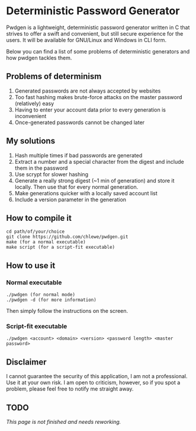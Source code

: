 # Deterministic Password Generator

Pwdgen is a lightweight, deterministic password generator written in C that
strives to offer a swift and convenient, but still secure experience for the
users. It will be available for GNU/Linux and Windows in CLI form.

Below you can find a list of some problems of deterministic generators and how
pwdgen tackles them.


## Problems of determinism
1. Generated passwords are not always accepted by websites
2. Too fast hashing makes brute-force attacks on the master password (relatively) easy
3. Having to enter your account data prior to every generation is inconvenient
4. Once-generated passwords cannot be changed later

## My solutions
1. Hash multiple times if bad passwords are generated
1. Extract a number and a special character from the digest and include them in the password
2. Use scrypt for slower hashing
2. Generate a really strong digest (~1 min of generation) and store it locally. Then use that for every normal generation.
3. Make generations quicker with a locally saved account list
4. Include a version parameter in the generation

## How to compile it
```
cd path/of/your/choice
git clone https://github.com/chlewe/pwdgen.git
make (for a normal executable)
make script (for a script-fit executable)
```

## How to use it
### Normal executable
```
./pwdgen (for normal mode)
./pwdgen -d (for more information)
```
Then simply follow the instructions on the screen.

### Script-fit executable
```
./pwdgen <account> <domain> <version> <password length> <master password>
```

## Disclaimer
I cannot guarantee the security of this application, I am not a professional. Use it at your own risk.
I am open to criticism, however, so if you spot a problem, please feel free to notify me straight away.


## TODO
*This page is not finished and needs reworking.*
